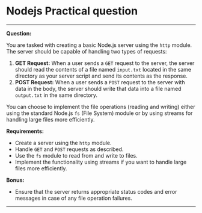 # Nodejs Practical question

---

**Question:**

You are tasked with creating a basic Node.js server using the `http` module. The server should be capable of handling two types of requests:

1. **GET Request:** When a user sends a `GET` request to the server, the server should read the contents of a file named `input.txt` located in the same directory as your server script and send its contents as the response.
2. **POST Request:** When a user sends a `POST` request to the server with data in the body, the server should write that data into a file named `output.txt` in the same directory.

You can choose to implement the file operations (reading and writing) either using the standard Node.js `fs` (File System) module or by using streams for handling large files more efficiently.

**Requirements:**

- Create a server using the `http` module.
- Handle `GET` and `POST` requests as described.
- Use the `fs` module to read from and write to files.
- Implement the functionality using streams if you want to handle large files more efficiently.

**Bonus:**

- Ensure that the server returns appropriate status codes and error messages in case of any file operation failures.

---

